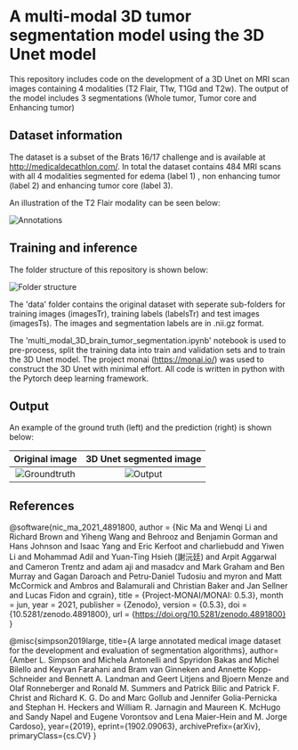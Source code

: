 # A multi-modal 3D tumor segmentation model using the 3D Unet model
This repository includes code on the development of a 3D Unet on MRI scan images containing 4 modalities (T2 Flair, T1w, T1Gd and T2w). The output of the model includes 3 segmentations (Whole tumor, Tumor core and Enhancing tumor) 

## Dataset information

The dataset is a subset of the Brats 16/17 challenge and is available at http://medicaldecathlon.com/. In total the dataset contains 484 MRI scans with all 4 modalities segmented for edema (label 1) , non enhancing tumor (label 2) and enhancing tumor core (label 3).

An illustration of the T2 Flair modality can be seen below:

![Annotations](data/samples/test.gif)

## Training and inference

The folder structure of this repository is shown below:

![Folder structure](images/folder_structure.png)

The 'data' folder contains the original dataset with seperate sub-folders for training images (imagesTr), training labels (labelsTr) and test images (imagesTs). The images and segmentation labels are in .nii.gz format. 

The 'multi_modal_3D_brain_tumor_segmentation.ipynb' notebook is used to pre-process, split the training data into train and validation sets and to train the 3D Unet model. The project monai (https://monai.io/) was used to construct the 3D Unet with minimal effort. All code is written in python with the Pytorch deep learning framework.

## Output
An example of the ground truth (left) and the prediction (right) is shown below:

Original image                             | 3D Unet segmented image
:-----------------------------------------:|:-----------------------------------------:
![Groundtruth](images/original_image.PNG)  | ![Output](images/output_image.PNG)

## References

@software{nic_ma_2021_4891800,
  author       = {Nic Ma and
                  Wenqi Li and
                  Richard Brown and
                  Yiheng Wang and
                  Behrooz and
                  Benjamin Gorman and
                  Hans Johnson and
                  Isaac Yang and
                  Eric Kerfoot and
                  charliebudd and
                  Yiwen Li and
                  Mohammad Adil and
                  Yuan-Ting Hsieh (謝沅廷) and
                  Arpit Aggarwal and
                  Cameron Trentz and
                  adam aji and
                  masadcv and
                  Mark Graham and
                  Ben Murray and
                  Gagan Daroach and
                  Petru-Daniel Tudosiu and
                  myron and
                  Matt McCormick and
                  Ambros and
                  Balamurali and
                  Christian Baker and
                  Jan Sellner and
                  Lucas Fidon and
                  cgrain},
  title        = {Project-MONAI/MONAI: 0.5.3},
  month        = jun,
  year         = 2021,
  publisher    = {Zenodo},
  version      = {0.5.3},
  doi          = {10.5281/zenodo.4891800},
  url          = {https://doi.org/10.5281/zenodo.4891800}
}

@misc{simpson2019large,
      title={A large annotated medical image dataset for the development and evaluation of segmentation algorithms}, 
      author={Amber L. Simpson and Michela Antonelli and Spyridon Bakas and Michel Bilello and Keyvan Farahani and Bram van Ginneken and Annette Kopp-Schneider and Bennett A. Landman and Geert Litjens and Bjoern Menze and Olaf Ronneberger and Ronald M. Summers and Patrick Bilic and Patrick F. Christ and Richard K. G. Do and Marc Gollub and Jennifer Golia-Pernicka and Stephan H. Heckers and William R. Jarnagin and Maureen K. McHugo and Sandy Napel and Eugene Vorontsov and Lena Maier-Hein and M. Jorge Cardoso},
      year={2019},
      eprint={1902.09063},
      archivePrefix={arXiv},
      primaryClass={cs.CV}
}









